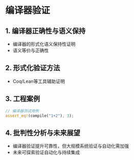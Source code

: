 # 编译器验证

## 1. 编译器正确性与语义保持

- 编译器的形式化语义保持性证明
- 语义等价与正确性

## 2. 形式化验证方法

- Coq/Lean等工具辅助证明

## 3. 工程案例

```rust
// 编译器测试用例
assert_eq!(compile("1+2"), 3);
```

## 4. 批判性分析与未来展望

- 编译器验证提升可靠性，但大规模系统验证与自动化需加强
- 未来可探索验证自动化与持续集成
